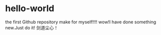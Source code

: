 # hello-world
the first Github  repository make for myself!!!!
wow!I have done something new.Just do it!
剑道尘心！

